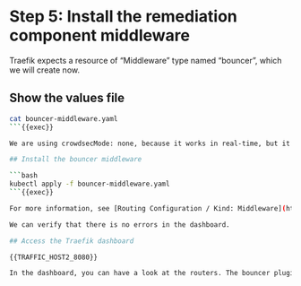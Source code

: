 # Step 5: Install the remediation component middleware

Traefik expects a resource of “Middleware” type named “bouncer”, which we will create now.

## Show the values file

```bash
cat bouncer-middleware.yaml
```{{exec}}

We are using crowdsecMode: none, because it works in real-time, but it queries the database for each connection. In production, we recommend stream for any substantial amount of traffic. For all the possible modes see [the plugin’s documentation](https://plugins.traefik.io/plugins/6335346ca4caa9ddeffda116/crowdsec-bouncer-traefik-plugin).

## Install the bouncer middleware

```bash
kubectl apply -f bouncer-middleware.yaml
```{{exec}}

For more information, see [Routing Configuration / Kind: Middleware](https://doc.traefik.io/traefik/routing/providers/kubernetes-crd/#kind-middleware).

We can verify that there is no errors in the dashboard.

## Access the Traefik dashboard

{{TRAFFIC_HOST2_8080}}

In the dashboard, you can have a look at the routers. The bouncer plugin is now installed and configured.